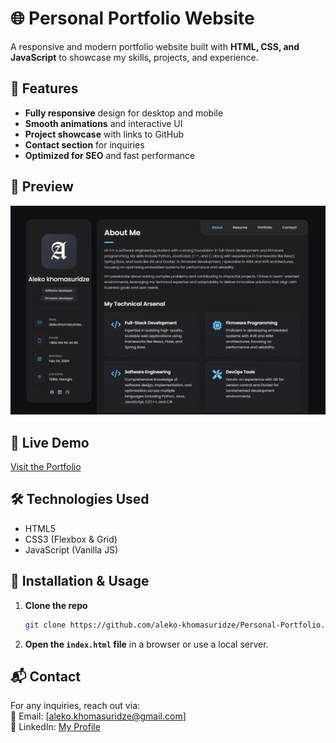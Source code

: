 
# 🌐 Personal Portfolio Website

A responsive and modern portfolio website built with **HTML, CSS, and JavaScript** to showcase my skills, projects, and experience.

## 🚀 Features
- **Fully responsive** design for desktop and mobile
- **Smooth animations** and interactive UI
- **Project showcase** with links to GitHub
- **Contact section** for inquiries
- **Optimized for SEO** and fast performance

## 📸 Preview
![Portfolio Preview](./assets/images/website-image.png)  

## 🔗 Live Demo
[Visit the Portfolio](https://aleko-khomasuridze.github.io/Personal-Portfolio/)

## 🛠️ Technologies Used
- HTML5
- CSS3 (Flexbox & Grid)
- JavaScript (Vanilla JS)

## 📂 Installation & Usage
1. **Clone the repo**  
   ```sh
   git clone https://github.com/aleko-khomasuridze/Personal-Portfolio.git
   ```
2. **Open the `index.html` file** in a browser or use a local server.

## 📬 Contact
For any inquiries, reach out via:  
📧 Email: [aleko.khomasuridze@gmail.com]  
🔗 LinkedIn: [My Profile](https://www.linkedin.com/in/aleko-khomasuridze-61a466225/)  
